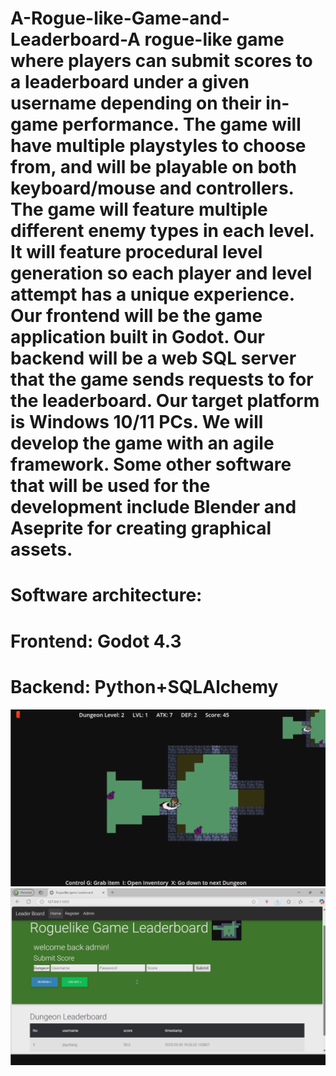 # A-Rogue-like-Game-and-Leaderboard-A rogue-like game where players can submit scores to a leaderboard under a given username depending on their in-game performance. The game will have multiple playstyles to choose from, and will be playable on both keyboard/mouse and controllers. The game will feature multiple different enemy types in each level. It will feature procedural level generation so each player and level attempt has a unique experience. Our frontend will be the game application built in Godot. Our backend will be a web SQL server that the game sends requests to for the leaderboard. Our target platform is Windows 10/11 PCs. We will develop the game with an agile framework. Some other software that will be used for the development include Blender and Aseprite for creating graphical assets. 

# Software architecture:
# Frontend: Godot 4.3
# Backend: Python+SQLAlchemy

![alt text](https://github.com/jiayizhang123/A-Rogue-like-Game-and-Leaderboard-/blob/main/demo1.png?raw=true)
![alt text](https://github.com/jiayizhang123/A-Rogue-like-Game-and-Leaderboard-/blob/main/demo2.png?raw=true)
